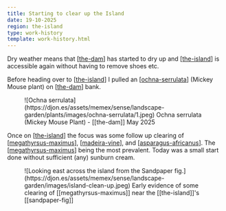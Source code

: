 ```yaml
---
title: Starting to clear up the Island
date: 19-10-2025
region: the-island
type: work-history
template: work-history.html
---
```


Dry weather means that [[the-dam]] has started to dry up and [[the-island]] is accessible again without having to remove shoes etc.

Before heading over to [[the-island]] I pulled an [[ochna-serrulata]] (Mickey Mouse plant) on [[the-dam]] bank.

<figure markdown>
![Ochna serrulata](https://djon.es/assets/memex/sense/landscape-garden/plants/images/ochna-serrulata/1.jpeg)
<caption>Ochna serrulata (Mickey Mouse Plant) - [[the-dam]] May 2025</caption>
</figure>

Once on [[the-island]] the focus was some follow up clearing of [[megathyrsus-maximus]], [[madeira-vine]], and [[asparagus-africanus]]. The [[megathyrsus-maximus]] being the most prevalent. Today was a small start done without sufficient (any) sunburn cream.

<figure markdown>
![Looking east across the island from the Sandpaper fig.](https://djon.es/assets/memex/sense/landscape-garden/images/island-clean-up.jpeg)
<caption>Early evidence of some clearing of [[megathyrsus-maximus]] near the [[the-island]]'s [[sandpaper-fig]]</caption>
</figure>


[//begin]: # "Autogenerated link references for markdown compatibility"
[the-dam]: ../../the-dam "The Dam"
[the-island]: ../../the-island "The Island"
[ochna-serrulata]: ../../plants/ochna-serrulata "ochna-serrulata"
[megathyrsus-maximus]: ../../plants/megathyrsus-maximus "Megathyrsus maximus (Guinea grass)"
[madeira-vine]: ../../plants/madeira-vine "Madeira vine (Anredera cordifolia)"
[asparagus-africanus]: ../../plants/asparagus-africanus "Asparagus africanus (Climbing asparagus fern)"
[//end]: # "Autogenerated link references"